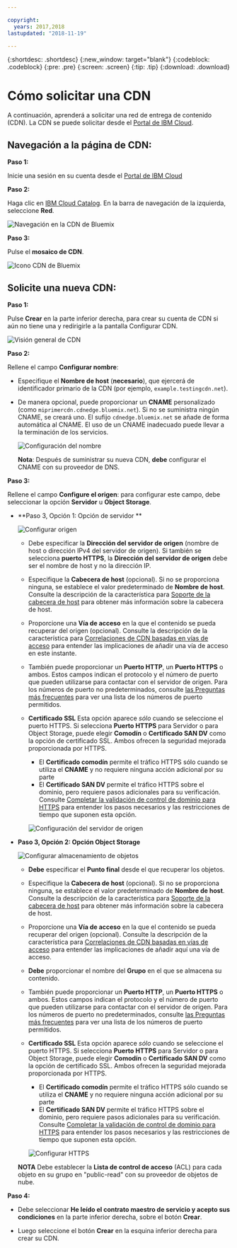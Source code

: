 ```yaml
---

copyright:
  years: 2017,2018
lastupdated: "2018-11-19"

---
```


{:shortdesc: .shortdesc}
{:new_window: target="blank"}
{:codeblock: .codeblock}
{:pre: .pre}
{:screen: .screen}
{:tip: .tip}
{:download: .download}

# Cómo solicitar una CDN

A continuación, aprenderá a solicitar una red de entrega de contenido (CDN). La CDN se puede solicitar desde el [Portal de IBM Cloud](https://www.ibm.com/cloud-computing/bluemix/).

## Navegación a la página de CDN:

**Paso 1:**

Inicie una sesión en su cuenta desde el [Portal de IBM Cloud](https://www.ibm.com/cloud-computing/bluemix/)

**Paso 2:**

Haga clic en [IBM Cloud Catalog](https://console.bluemix.net/catalog/). En la barra de navegación de la izquierda, seleccione **Red**.

   ![Navegación en la CDN de Bluemix](images/bluemix_navigation.png)

**Paso 3:**

Pulse el **mosaico de CDN**.

   ![Icono CDN de Bluemix](images/bluemix_tile.png)


## Solicite una nueva CDN:

**Paso 1:**

Pulse **Crear** en la parte inferior derecha, para crear su cuenta de CDN si aún no tiene una y redirigirle a la pantalla Configurar CDN.

   ![Visión general de CDN](images/content-delivery.png)

**Paso 2:**

Rellene el campo **Configurar nombre**:  

  * Especifique el **Nombre de host** (**necesario**), que ejercerá de identificador primario de la CDN (por ejemplo, `example.testingcdn.net`).  
  * De manera opcional, puede proporcionar un **CNAME** personalizado (como `miprimercdn.cdnedge.bluemix.net`). Si no se suministra ningún CNAME, se creará uno. El sufijo `cdnedge.bluemix.net` se añade de forma automática al CNAME. El uso de un CNAME inadecuado puede llevar a la terminación de los servicios.

       ![Configuración del nombre](images/configure-hostname-cname.png)  

    **Nota**: Después de suministrar su nueva CDN, **debe** configurar el CNAME con su proveedor de DNS.

**Paso 3:**

Rellene el campo **Configure el origen**: para configurar este campo, debe seleccionar la opción **Servidor** u **Object Storage**.  

  * **Paso 3, Opción 1: Opción de servidor **

     ![Configurar origen](images/configure-origin-server.png)

      * Debe especificar la **Dirección del servidor de origen** (nombre de host o dirección IPv4 del servidor de origen). Si también se selecciona **puerto HTTPS**, la **Dirección del servidor de origen** debe ser el nombre de host y no la dirección IP.

      * Especifique la **Cabecera de host** (opcional). Si no se proporciona ninguna, se establece el valor predeterminado de **Nombre de host**. Consulte la descripción de la característica para [Soporte de la cabecera de host](feature-descriptions.html#host-header-support) para obtener más información sobre la cabecera de host.  

      * Proporcione una **Vía de acceso** en la que el contenido se pueda recuperar del origen (opcional). Consulte la descripción de la característica para [Correlaciones de CDN basadas en vías de acceso](feature-descriptions.html#path-based-cdn-mappings) para entender las implicaciones de añadir una vía de acceso en este instante.

      * También puede proporcionar un **Puerto HTTP**, un **Puerto HTTPS** o ambos. Estos campos indican el protocolo y el número de puerto que pueden utilizarse para contactar con el servidor de origen. Para los números de puerto no predeterminados, consulte [las Preguntas más frecuentes](faqs.html#are-there-any-restrictions-on-what-http-and-https-port-numbers-are-allowed-for-akamai-) para ver una lista de los números de puerto permitidos.

      * **Certificado SSL** Esta opción aparece _sólo_ cuando se seleccione el puerto HTTPS. Si selecciona **Puerto HTTPS** para Servidor o para Object Storage, puede elegir **Comodín** o **Certificado SAN DV** como la opción de certificado SSL. Ambos ofrecen la seguridad mejorada proporcionada por HTTPS.
        * El **Certificado comodín** permite el tráfico HTTPS sólo cuando se utiliza el **CNAME** y no requiere ninguna acción adicional por su parte
        * El **Certificado SAN DV** permite el tráfico HTTPS sobre el dominio, pero requiere pasos adicionales para su verificación. Consulte [Completar la validación de control de dominio para HTTPS](how-to-https.html#completing-domain-control-validation-for-https) para entender los pasos necesarios y las restricciones de tiempo que suponen esta opción.

	     ![Configuración del servidor de origen](images/ssl-cert-options.png)

  * **Paso 3, Opción 2: Opción Object Storage**

    ![Configurar almacenamiento de objetos](images/configure-origin-object-storage.png)

      * **Debe** especificar el **Punto final** desde el que recuperar los objetos.

      * Especifique la **Cabecera de host** (opcional). Si no se proporciona ninguna, se establece el valor predeterminado de **Nombre de host**. Consulte la descripción de la característica para [Soporte de la cabecera de host](feature-descriptions.html#host-header-support) para obtener más información sobre la cabecera de host.  

      * Proporcione una **Vía de acceso** en la que el contenido se pueda recuperar del origen (opcional). Consulte la descripción de la característica para [Correlaciones de CDN basadas en vías de acceso](feature-descriptions.html#path-based-cdn-mappings) para entender las implicaciones de añadir aquí una vía de acceso.

      * **Debe** proporcionar el nombre del **Grupo** en el que se almacena su contenido.

      * También puede proporcionar un **Puerto HTTP**, un **Puerto HTTPS** o ambos. Estos campos indican el protocolo y el número de puerto que pueden utilizarse para contactar con el servidor de origen. Para los números de puerto no predeterminados, consulte [las Preguntas más frecuentes](faqs.html#are-there-any-restrictions-on-what-http-and-https-port-numbers-are-allowed-for-akamai-) para ver una lista de los números de puerto permitidos.

      * **Certificado SSL** Esta opción aparece _sólo_ cuando se seleccione el puerto HTTPS. Si selecciona **Puerto HTTPS** para Servidor o para Object Storage, puede elegir **Comodín** o **Certificado SAN DV** como la opción de certificado SSL. Ambos ofrecen la seguridad mejorada proporcionada por HTTPS.
        * El **Certificado comodín** permite el tráfico HTTPS sólo cuando se utiliza el **CNAME** y no requiere ninguna acción adicional por su parte
        * El **Certificado SAN DV** permite el tráfico HTTPS sobre el dominio, pero requiere pasos adicionales para su verificación. Consulte [Completar la validación de control de dominio para HTTPS](how-to-https.html#completing-domain-control-validation-for-https) para entender los pasos necesarios y las restricciones de tiempo que suponen esta opción.

        ![Configurar HTTPS](images/ssl-cert-options.png)

      **NOTA** Debe establecer la **Lista de control de acceso** (ACL) para cada objeto en su grupo en "public-read" con su proveedor de objetos de nube.
      
**Paso 4:**

* Debe seleccionar **He leído el contrato maestro de servicio y acepto sus condiciones** en la parte inferior derecha, sobre el botón **Crear**.

* Luego seleccione el botón **Crear** en la esquina inferior derecha para crear su CDN.
